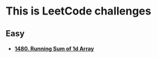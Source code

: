 # This is LeetCode challenges


## Easy

- #### [1480. Running Sum of 1d Array](./Swift/Easy/1480.Running_sum_of_1d_Array.md)